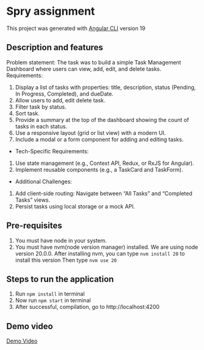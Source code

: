 # Spry assignment

This project was generated with [Angular CLI](https://github.com/angular/angular-cli) version 19

## Description and features

Problem statement: The task was to build a simple Task Management Dashboard where users can view,
add, edit, and delete tasks.
Requirements:

1. Display a list of tasks with properties: title, description, status (Pending, In Progress, Completed), and dueDate.
2. Allow users to add, edit delete task.
3. Filter task by status.
4. Sort task.
5. Provide a summary at the top of the dashboard showing the count of tasks in each status.
6. Use a responsive layout (grid or list view) with a modern UI.
7. Include a modal or a form component for adding and editing tasks.

- Tech-Specific Requirements:

1. Use state management (e.g., Context API, Redux, or RxJS for Angular).
2. Implement reusable components (e.g., a TaskCard and TaskForm).

- Additional Challenges:

1. Add client-side routing: Navigate between “All Tasks” and “Completed Tasks” views.
2. Persist tasks using local storage or a mock API.

## Pre-requisites

1. You must have node in your system.
2. You must have nvm(node version manager) installed.
   We are using node version 20.0.0.
   After installing nvm, you can type `nvm install 20` to install this version
   Then type `nvm use 20`

## Steps to run the application

1. Run `npm install` in terminal
2. Now run `npm start` in terminal
3. After successful, compilation, go to http://localhost:4200

## Demo video

[Demo Video](https://github.com/rohitvishwakarma1819/spry-assignment/blob/main/Screen%20Recording%202025-02-21%20at%2011.38.22%E2%80%AFPM.mov)
